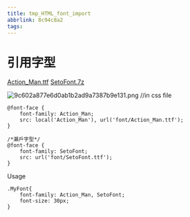 ```yaml
---
title: tmp_HTML_font_import
abbrlink: 8c94c8a2
tags:
---
```

引用字型
===

[Action_Man.ttf](:/b2d9970b742742838e223f123529a4be)
[SetoFont.7z](:/f9fcc01e7e674321bc74458f33ae4324)

![9c602a877e6d0ab1b2ad9a7387b9e131.png](:/35aa6ae6bd6241d1a626248a2ca8693d)
//in css file
```
@font-face {
    font-family: Action_Man;
    src: local('Action_Man'), url('font/Action_Man.ttf');
}

/*瀨戶字型*/
@font-face {
    font-family: SetoFont;
    src: url('font/SetoFont.ttf');
}
```

Usage
```
.MyFont{
    font-family: Action_Man, SetoFont;
    font-size: 30px;
}
```